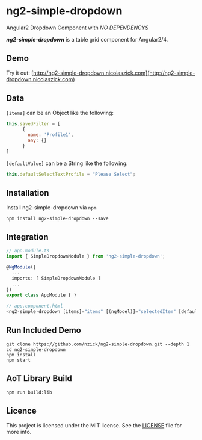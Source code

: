 # ng2-simple-dropdown
Angular2 Dropdown Component with *NO DEPENDENCYS*

***ng2-simple-dropdown*** is a table grid component for Angular2/4.

## Demo

Try it out: [http://ng2-simple-dropdown.nicolaszick.com](http://ng2-simple-dropdown.nicolaszick.com)

## Data

`[items]` can be an Object like the following:

```js
this.savedFilter = [
      {
        name: 'Profile1', 
        any: {}
      }
]
```

`[defaultValue]` can be a String like the following:

```js
this.defaultSelectTextProfile = "Please Select";
```

## Installation

Install ng2-simple-dropdown via `npm`

````shell
npm install ng2-simple-dropdown --save
````

## Integration

```ts
// app.module.ts
import { SimpleDropdownModule } from 'ng2-simple-dropdown';

@NgModule({
  ...
  imports: [ SimpleDropdownModule ]
  ...
})
export class AppModule { }

// app.component.html
<ng2-simple-dropdown [items]="items" [(ngModel)]="selectedItem" [defaultValue]="defaultText"></ng2-simple-dropdown>
```

## Run Included Demo

```shell
git clone https://github.com/nzick/ng2-simple-dropdown.git --depth 1
cd ng2-simple-dropdown
npm install
npm start
```

## AoT Library Build

```shell
npm run build:lib
```

## Licence

This project is licensed under the MIT license. See the [LICENSE](LICENSE) file for more info.
